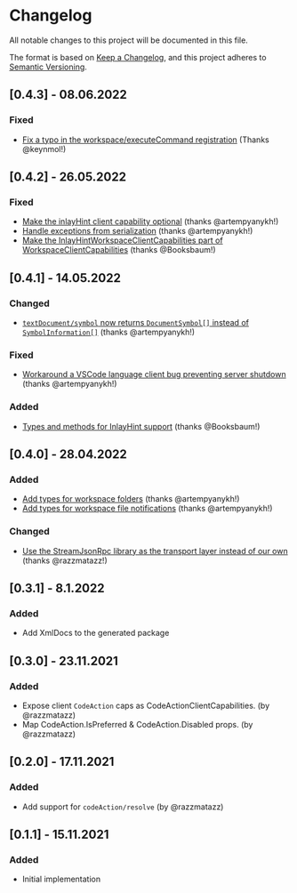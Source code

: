 # Changelog
All notable changes to this project will be documented in this file.

The format is based on [Keep a Changelog](https://keepachangelog.com/en/1.0.0/),
and this project adheres to [Semantic Versioning](https://semver.org/spec/v2.0.0.html).

## [0.4.3] - 08.06.2022

### Fixed

* [Fix a typo in the workspace/executeCommand registration](https://github.com/ionide/LanguageServerProtocol/pull/28) (Thanks @keynmol!)

## [0.4.2] - 26.05.2022

### Fixed

* [Make the inlayHint client capability optional](https://github.com/ionide/LanguageServerProtocol/pull/23) (thanks @artempyanykh!) 
* [Handle exceptions from serialization](https://github.com/ionide/LanguageServerProtocol/pull/25) (thanks @artempyanykh!)
* [Make the InlayHintWorkspaceClientCapabilities part of WorkspaceClientCapabilities](https://github.com/ionide/LanguageServerProtocol/pull/26) (thanks @Booksbaum!)

## [0.4.1] - 14.05.2022

### Changed

* [`textDocument/symbol` now returns `DocumentSymbol[]` instead of `SymbolInformation[]`](https://github.com/ionide/LanguageServerProtocol/pull/18) (thanks @artempyanykh!)

### Fixed

* [Workaround a VSCode language client bug preventing server shutdown](https://github.com/ionide/LanguageServerProtocol/pull/21) (thanks @artempyanykh!)

### Added

* [Types and methods for InlayHint support](https://github.com/ionide/LanguageServerProtocol/pull/22) (thanks @Booksbaum!)

## [0.4.0] - 28.04.2022

### Added

* [Add types for workspace folders](https://github.com/ionide/LanguageServerProtocol/pull/15) (thanks @artempyanykh!)
* [Add types for workspace file notifications](https://github.com/ionide/LanguageServerProtocol/pull/17) (thanks @artempyanykh!)

### Changed

* [Use the StreamJsonRpc library as the transport layer instead of our own](https://github.com/ionide/LanguageServerProtocol/pull/10) (thanks @razzmatazz!)


## [0.3.1] - 8.1.2022

### Added

* Add XmlDocs to the generated package

## [0.3.0] - 23.11.2021

### Added

* Expose client `CodeAction` caps as CodeActionClientCapabilities. (by @razzmatazz)
* Map CodeAction.IsPreferred & CodeAction.Disabled props. (by @razzmatazz)

## [0.2.0] - 17.11.2021

### Added

* Add support for `codeAction/resolve` (by @razzmatazz)

## [0.1.1] - 15.11.2021

### Added

* Initial implementation
